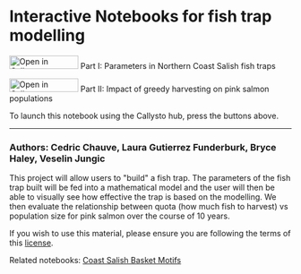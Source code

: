 # Interactive Notebooks for fish trap modelling

<a href="https://tinyurl.com/y4qsw55w" target="_blank"><img src="https://raw.githubusercontent.com/callysto/curriculum-notebooks/master/open-in-callysto-button.svg?sanitize=true" width="123" height="24" alt="Open in Callysto"/></a> Part I: Parameters in Northern Coast Salish fish traps

<a href="https://tinyurl.com/y3glsqrb" target="_blank"><img src="https://raw.githubusercontent.com/callysto/curriculum-notebooks/master/open-in-callysto-button.svg?sanitize=true" width="123" height="24" alt="Open in Callysto"/></a> Part II: Impact of greedy harvesting on pink salmon populations


To launch this notebook using the Callysto hub, press the buttons above.
______________

### Authors: Cedric Chauve, Laura Gutierrez Funderburk, Bryce Haley, Veselin Jungic

This project will allow users to "build" a fish trap. The parameters of
the fish trap built will be fed into a mathematical model and the user
will then be able to visually see how effective the trap is based on the
modelling. We then evaluate the relationship between quota (how much fish 
to harvest) vs population size for pink salmon over the course of 10 years.

If you wish to use this material, please ensure you are following the terms of this [license](https://github.com/BryceHaley/Callysto-Fish-Traps/blob/master/LICENSE.md).

Related notebooks: [Coast Salish Basket Motifs](https://github.com/cchauve/Callysto-Salish-Baskets)
